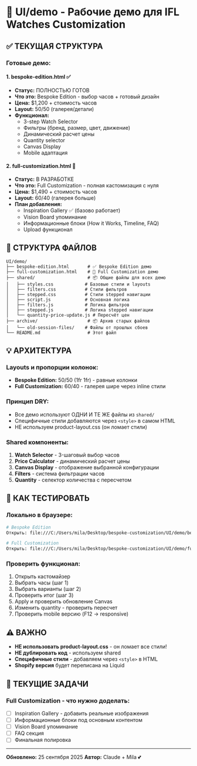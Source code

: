 # 📁 UI/demo - Рабочие демо для IFL Watches Customization

## ✅ ТЕКУЩАЯ СТРУКТУРА

### Готовые демо:

#### 1. **bespoke-edition.html** ✅
- **Статус:** ПОЛНОСТЬЮ ГОТОВ
- **Что это:** Bespoke Edition - выбор часов + готовый дизайн
- **Цена:** $1,200 + стоимость часов
- **Layout:** 50/50 (галерея/детали)
- **Функционал:**
  - 3-step Watch Selector
  - Фильтры (бренд, размер, цвет, движение)
  - Динамический расчет цены
  - Quantity selector
  - Canvas Display
  - Mobile адаптация

#### 2. **full-customization.html** 🚧
- **Статус:** В РАЗРАБОТКЕ
- **Что это:** Full Customization - полная кастомизация с нуля
- **Цена:** $1,490 + стоимость часов
- **Layout:** 60/40 (галерея больше)
- **План добавления:**
  - Inspiration Gallery ✅ (базово работает)
  - Vision Board упоминание
  - Информационные блоки (How it Works, Timeline, FAQ)
  - Upload функционал

## 📂 СТРУКТУРА ФАЙЛОВ

```
UI/demo/
├── bespoke-edition.html       # ✅ Bespoke Edition демо
├── full-customization.html    # 🚧 Full Customization демо  
├── shared/                    # 📦 Общие файлы для всех демо
│   ├── styles.css            # Базовые стили и layouts
│   ├── filters.css           # Стили фильтров
│   ├── stepped.css           # Стили stepped навигации
│   ├── script.js             # Основная логика
│   ├── filters.js            # Логика фильтров
│   ├── stepped.js            # Логика stepped навигации
│   └── quantity-price-update.js # Пересчёт цен
├── archive/                   # 📦 Архив старых файлов
│   └── old-session-files/    # Файлы от прошлых сбоев
└── README.md                  # Этот файл
```

## 💡 АРХИТЕКТУРА

### Layouts и пропорции колонок:
- **Bespoke Edition:** 50/50 (1fr 1fr) - равные колонки
- **Full Customization:** 60/40 - галерея шире через inline стили

### Принцип DRY:
- Все демо используют ОДНИ И ТЕ ЖЕ файлы из `shared/`
- Специфичные стили добавляются через `<style>` в самом HTML
- НЕ используем product-layout.css (он ломает стили)

### Shared компоненты:
1. **Watch Selector** - 3-шаговый выбор часов
2. **Price Calculator** - динамический расчет цены
3. **Canvas Display** - отображение выбранной конфигурации
4. **Filters** - система фильтрации часов
5. **Quantity** - селектор количества с пересчетом

## 🚀 КАК ТЕСТИРОВАТЬ

### Локально в браузере:
```bash
# Bespoke Edition
Открыть: file:///C:/Users/mila/Desktop/bespoke-customization/UI/demo/bespoke-edition.html

# Full Customization
Открыть: file:///C:/Users/mila/Desktop/bespoke-customization/UI/demo/full-customization.html
```

### Проверить функционал:
1. Открыть кастомайзер
2. Выбрать часы (шаг 1)
3. Выбрать варианты (шаг 2)
4. Проверить итог (шаг 3)
5. Apply и проверить обновление Canvas
6. Изменить quantity - проверить пересчет
7. Проверить mobile версию (F12 → responsive)

## ⚠️ ВАЖНО

- **НЕ использовать product-layout.css** - он ломает все стили!
- **НЕ дублировать код** - используем shared
- **Специфичные стили** - добавляем через `<style>` в HTML
- **Shopify версия** будет переписана на Liquid

## 📝 ТЕКУЩИЕ ЗАДАЧИ

### Full Customization - что нужно доделать:
- [ ] Inspiration Gallery - добавить реальные изображения
- [ ] Информационные блоки под основным контентом
- [ ] Vision Board упоминание
- [ ] FAQ секция
- [ ] Финальная полировка

---
**Обновлено:** 25 сентября 2025
**Автор:** Claude + Mila 💕